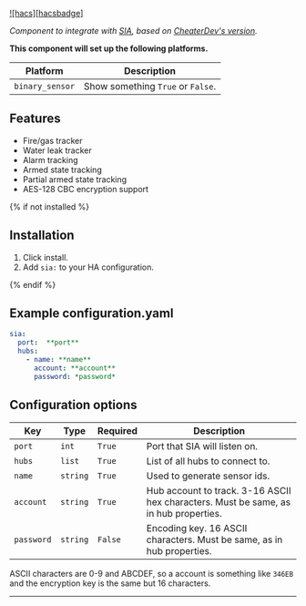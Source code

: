 [![hacs][hacsbadge]](hacs)

_Component to integrate with [SIA][sia], based on [CheaterDev's version][ch_sia]._

**This component will set up the following platforms.**

Platform | Description
-- | --
`binary_sensor` | Show something `True` or `False`.

## Features
- Fire/gas tracker
- Water leak tracker
- Alarm tracking
- Armed state tracking
- Partial armed state tracking
- AES-128 CBC encryption support

{% if not installed %}
## Installation

1. Click install.
1. Add `sia:` to your HA configuration.

{% endif %}
## Example configuration.yaml

```yaml
sia:
  port:  **port**
  hubs:
    - name: **name**
      account: **account**
      password: *password*
```

## Configuration options

Key | Type | Required | Description
-- | -- | -- | --
`port` | `int` | `True` | Port that SIA will listen on.
`hubs` | `list` | `True` | List of all hubs to connect to.
`name` | `string` | `True` | Used to generate sensor ids.
`account` | `string` | `True` |  Hub account to track. 3-16 ASCII hex characters. Must be same, as in hub properties.
`password` | `string` | `False` | Encoding key. 16 ASCII characters. Must be same, as in hub properties.

ASCII characters are 0-9 and ABCDEF, so a account is something like `346EB` and the encryption key is the same but 16 characters.


***

[sia]: https://github.com/eavanvalkenburg/sia-ha
[ch_sia]: https://github.com/Cheaterdev/sia-ha
[hacs]: https://github.com/custom-components/hacs
